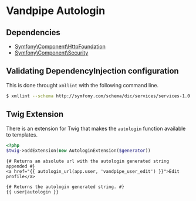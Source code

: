 Vandpipe Autologin
===================

Dependencies
------------

* [Symfony\Component\HttpFoundation](http://github.com/symfony/HttpFoundation)
* [Symfony\Component\Security](http://github.com/symfony/Security)

Validating DependencyInjection configuration
--------------------------------------------

This is done throught ``xmllint`` with the following command line.

``` sh
$ xmllint --schema http://symfony.com/schema/dic/services/services-1.0.xsd lib/Vandpipe/Autologin/Resources/config/services.xml > /dev/null
```


Twig Extension
--------------

There is an extension for Twig that makes the ``autologin`` function available to templates.

``` php
<?php
$twig->addExtension(new AutologinExtension($generator))
```

``` jinja
{# Returns an absolute url with the autologin generated string appended #}
<a href="{{ autologin_url(app.user, 'vandpipe_user_edit') }}">Edit profile</a>

{# Returns the autologin generated string. #}
{{ user|autologin }}
```
